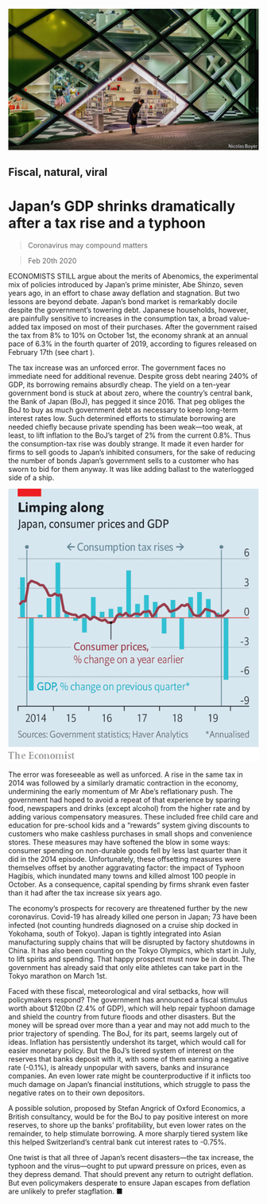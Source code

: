 ![](./images/20200222_ASP001.jpg)

## Fiscal, natural, viral

# Japan’s GDP shrinks dramatically after a tax rise and a typhoon

> Coronavirus may compound matters

> Feb 20th 2020

ECONOMISTS STILL argue about the merits of Abenomics, the experimental mix of policies introduced by Japan’s prime minister, Abe Shinzo, seven years ago, in an effort to chase away deflation and stagnation. But two lessons are beyond debate. Japan’s bond market is remarkably docile despite the government’s towering debt. Japanese households, however, are painfully sensitive to increases in the consumption tax, a broad value-added tax imposed on most of their purchases. After the government raised the tax from 8% to 10% on October 1st, the economy shrank at an annual pace of 6.3% in the fourth quarter of 2019, according to figures released on February 17th (see chart ).

The tax increase was an unforced error. The government faces no immediate need for additional revenue. Despite gross debt nearing 240% of GDP, its borrowing remains absurdly cheap. The yield on a ten-year government bond is stuck at about zero, where the country’s central bank, the Bank of Japan (BoJ), has pegged it since 2016. That peg obliges the BoJ to buy as much government debt as necessary to keep long-term interest rates low. Such determined efforts to stimulate borrowing are needed chiefly because private spending has been weak—too weak, at least, to lift inflation to the BoJ’s target of 2% from the current 0.8%. Thus the consumption-tax rise was doubly strange. It made it even harder for firms to sell goods to Japan’s inhibited consumers, for the sake of reducing the number of bonds Japan’s government sells to a customer who has sworn to bid for them anyway. It was like adding ballast to the waterlogged side of a ship.

![](./images/20200222_ASC197.png)

The error was foreseeable as well as unforced. A rise in the same tax in 2014 was followed by a similarly dramatic contraction in the economy, undermining the early momentum of Mr Abe’s reflationary push. The government had hoped to avoid a repeat of that experience by sparing food, newspapers and drinks (except alcohol) from the higher rate and by adding various compensatory measures. These included free child care and education for pre-school kids and a “rewards” system giving discounts to customers who make cashless purchases in small shops and convenience stores. These measures may have softened the blow in some ways: consumer spending on non-durable goods fell by less last quarter than it did in the 2014 episode. Unfortunately, these offsetting measures were themselves offset by another aggravating factor: the impact of Typhoon Hagibis, which inundated many towns and killed almost 100 people in October. As a consequence, capital spending by firms shrank even faster than it had after the tax increase six years ago.

The economy’s prospects for recovery are threatened further by the new coronavirus. Covid-19 has already killed one person in Japan; 73 have been infected (not counting hundreds diagnosed on a cruise ship docked in Yokohama, south of Tokyo). Japan is tightly integrated into Asian manufacturing supply chains that will be disrupted by factory shutdowns in China. It has also been counting on the Tokyo Olympics, which start in July, to lift spirits and spending. That happy prospect must now be in doubt. The government has already said that only elite athletes can take part in the Tokyo marathon on March 1st.

Faced with these fiscal, meteorological and viral setbacks, how will policymakers respond? The government has announced a fiscal stimulus worth about $120bn (2.4% of GDP), which will help repair typhoon damage and shield the country from future floods and other disasters. But the money will be spread over more than a year and may not add much to the prior trajectory of spending. The BoJ, for its part, seems largely out of ideas. Inflation has persistently undershot its target, which would call for easier monetary policy. But the BoJ’s tiered system of interest on the reserves that banks deposit with it, with some of them earning a negative rate (-0.1%), is already unpopular with savers, banks and insurance companies. An even lower rate might be counterproductive if it inflicts too much damage on Japan’s financial institutions, which struggle to pass the negative rates on to their own depositors.

A possible solution, proposed by Stefan Angrick of Oxford Economics, a British consultancy, would be for the BoJ to pay positive interest on more reserves, to shore up the banks’ profitability, but even lower rates on the remainder, to help stimulate borrowing. A more sharply tiered system like this helped Switzerland’s central bank cut interest rates to -0.75%.

One twist is that all three of Japan’s recent disasters—the tax increase, the typhoon and the virus—ought to put upward pressure on prices, even as they depress demand. That should prevent any return to outright deflation. But even policymakers desperate to ensure Japan escapes from deflation are unlikely to prefer stagflation. ■